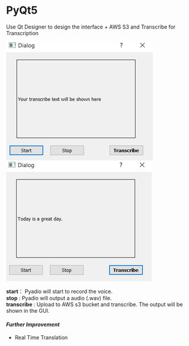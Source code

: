 # PyQt5 
Use Qt Designer to design the interface + AWS S3 and Transcribe for Transcription

![Preview](https://github.com/dowenrei/aws_transcribe/blob/master/aws_transcribe/GUI_Preview.PNG)
![Result](https://github.com/dowenrei/aws_transcribe/blob/master/aws_transcribe/GUI_SampleResult.PNG)

**start**： Pyadio will start to record the voice.\
**stop** :  Pyadio will output a audio (.wav) file.\
**transcribe** :  Upload to AWS s3 bucket and transcribe. The output will be shown in the GUI.

#### *Further Improvement* 
- Real Time Translation
